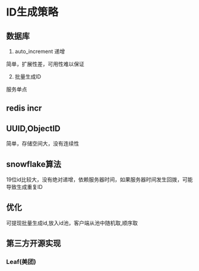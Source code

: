 # ID生成策略

## 数据库

1. auto_increment 递增

简单，扩展性差，可用性难以保证

2. 批量生成ID

服务单点

## redis incr

## UUID,ObjectID

简单，存储空间大，没有连续性

## snowflake算法

19位id比较大，没有绝对递增，依赖服务器时间，如果服务器时间发生回拨，可能导致生成重复ID

## 优化

可提现批量生成id,放入id池，客户端从池中随机取,顺序取

## 第三方开源实现

### Leaf(美团)